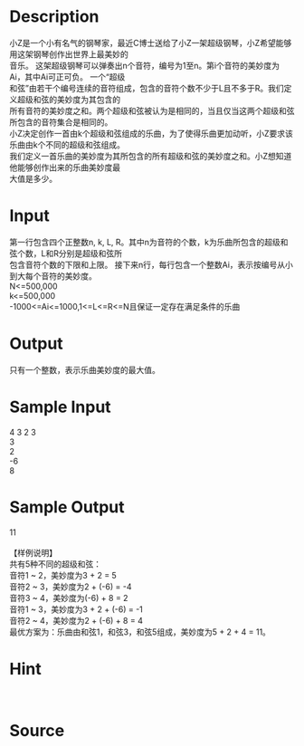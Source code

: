 
# Description

<div class="content"><div>小Z是一个小有名气的钢琴家，最近C博士送给了小Z一架超级钢琴，小Z希望能够用这架钢琴创作出世界上最美妙的</div>
<div>音乐。 这架超级钢琴可以弹奏出n个音符，编号为1至n。第i个音符的美妙度为Ai，其中Ai可正可负。 一个“超级</div>
<div>和弦”由若干个编号连续的音符组成，包含的音符个数不少于L且不多于R。我们定义超级和弦的美妙度为其包含的</div>
<div>所有音符的美妙度之和。两个超级和弦被认为是相同的，当且仅当这两个超级和弦所包含的音符集合是相同的。 </div>
<div>小Z决定创作一首由k个超级和弦组成的乐曲，为了使得乐曲更加动听，小Z要求该乐曲由k个不同的超级和弦组成。</div>
<div>我们定义一首乐曲的美妙度为其所包含的所有超级和弦的美妙度之和。小Z想知道他能够创作出来的乐曲美妙度最</div>
<div>大值是多少。</div></div>

# Input

<div class="content"><div>
<div>第一行包含四个正整数n, k, L, R。其中n为音符的个数，k为乐曲所包含的超级和弦个数，L和R分别是超级和弦所</div>
<div>包含音符个数的下限和上限。 接下来n行，每行包含一个整数Ai，表示按编号从小到大每个音符的美妙度。</div>
<div>N&lt;=500,000</div>
<div>k&lt;=500,000</div>
<div>-1000&lt;=Ai&lt;=1000,1&lt;=L&lt;=R&lt;=N且保证一定存在满足条件的乐曲</div>
</div></div>

# Output

<div class="content"><p>只有一个整数，表示乐曲美妙度的最大值。</p></div>

# Sample Input

<div class="content"><span class="sampledata">4 3 2 3<br/>
3<br/>
2<br/>
-6<br/>
8</span></div>

# Sample Output

<div class="content"><span class="sampledata">11<br/>
<br/>
【样例说明】<br/>
共有5种不同的超级和弦：<br/>
音符1 ~ 2，美妙度为3 + 2 = 5 <br/>
音符2 ~ 3，美妙度为2 + (-6) = -4 <br/>
音符3 ~ 4，美妙度为(-6) + 8 = 2 <br/>
音符1 ~ 3，美妙度为3 + 2 + (-6) = -1 <br/>
音符2 ~ 4，美妙度为2 + (-6) + 8 = 4 <br/>
最优方案为：乐曲由和弦1，和弦3，和弦5组成，美妙度为5 + 2 + 4 = 11。</span></div>

# Hint

<div class="content"><p></p><div></div><br/>
<p></p><p></p></div>

# Source

<div class="content"><p><a href="problemset.php?search="></a></p></div>

